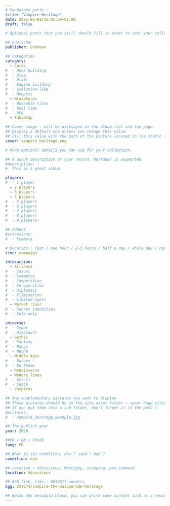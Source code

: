 ```yaml
---
# Mandatory parts :
title: "Vampire Heritage"
date: 2025-06-01T16:01:59+02:00
draft: false

# Optional parts that you still should fill in order to sort your collection

## Publisher
publisher: Unknown

## Categories
category:
  - Cards
#  - Deck building
#  - Dice
#  - Draft
#  - Engine building
#  - Evolution-like
#  - Meeples
  - Miniatures
#  - Moveable tiles
#  - Real time
#  - RPG
  - Tabletop

## Cover image : will be displayed in the album list and top page.
## Display a default one unless you change this value.
## Fill this value with the path of the picture located in the static folder
cover: vampire_heritage.png

# More optional details you can use for your collection.

## A quick description of your record. Markdown is supported
#description: |
#  This is a great album.

players:
#  - 1 player
  - 2 players
  - 3 players
  - 4 players
#  - 5 players
#  - 6 players
#  - 7 players
#  - 8 players
#  - 9 players+

## Addons
#extensions:
#  - Example

# Duration : fast / one hour / 2-3 hours / half a day / whole day / campaign
time: campaign

interaction:
  - Alliance
#  - Casual
#  - Commerce
#  - Competitive
#  - Co-operative
#  - Diplomacy
#  - Elimination
#  - Limited spots
  - Market river
#  - Secret identities
#  - Solo only

universe:
#  - Cyber
#  - Dinosaurs
  - Gothic
#  - Fantasy
#  - Manga
#  - Mecha
  - Middle Ages
#  - Nature
#  - No theme
  - Renaissance
  - Modern Times
#  - Sci-fi
#  - Space
  - Vampires

## Any supplementary pictures you want to display.
## These pictures should be in the site asset folder : <your hugo site>/static
## If you put them into a sub-folder, don't forget it in the path !
#pictures:
#  - vampire_heritage_example.jpg

## The publish year
year: 2020

##FR / EN / FR+EN
lang: FR

## What is its condition, new ? used ? bad ?
condition: new

## Location : Vénissieux, Montigny, shipping, pre-command
location: Vénissieux

## BGG link, like : 68448/7-wonders
bgg: 257674/vampire-the-masquerade-heritage

## Below the metadata block, you can write some content such as a review or anything else you want. It'll be displayed in the album page.
---
```

